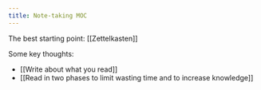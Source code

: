 ```yaml
---
title: Note-taking MOC
---
```


The best starting point: [[Zettelkasten]]

Some key thoughts:
- [[Write about what you read]]
- [[Read in two phases to limit wasting time and to increase knowledge]]